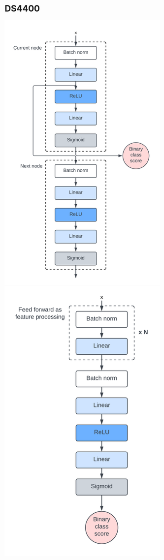 # DS4400
<img src="./Final_Project/FeedForward.png" alt="Feed Forward"> <img src="./Final_Project/Deep Network.png" alt="Feed Forward">
